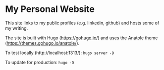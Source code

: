 # My Personal Website

This site links to my public profiles (e.g. linkedin, github) and hosts some of my writing.

The site is built with Hugo (https://gohugo.io/) and uses the Anatole theme (https://themes.gohugo.io/anatole/).

To test locally (http://localhost:1313/):
`hugo server -D`

To update for production:
`hugo -D`
